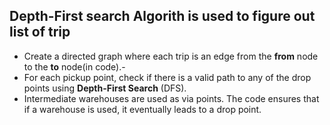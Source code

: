 
## Depth-First search Algorith is used to figure out list of trip
- Create a directed graph where each trip is an edge from the **from** node to the **to** node(in code).-
- For each pickup point, check if there is a valid path to any of the drop points using **Depth-First Search** (DFS).
- Intermediate warehouses are used as via points. The code ensures that if a warehouse is used, it eventually leads to a drop point.

